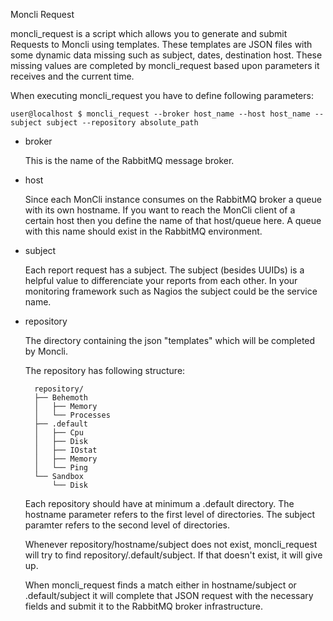 Moncli Request


moncli_request is a script which allows you to generate and submit Requests to Moncli using templates.
These templates are JSON files with some dynamic data missing such as subject, dates, destination host.
These missing values are completed by moncli_request based upon parameters it receives and the current time.


When executing moncli_request you have to define following parameters:

    user@localhost $ moncli_request --broker host_name --host host_name --subject subject --repository absolute_path

* broker

    This is the name of the RabbitMQ message broker.

* host

    Since each MonCli instance consumes on the RabbitMQ broker a queue with its own hostname.  If you want to reach the MonCli client of 
    a certain host then you define the name of that host/queue here.  A queue with this name should exist in the RabbitMQ environment.

* subject

    Each report request has a subject.  The subject (besides UUIDs) is a helpful value to differenciate your reports from each other.
    In your monitoring framework such as Nagios the subject could be the service name.

* repository

    The directory containing the json "templates" which will be completed by Moncli.

    The repository has following structure:

        repository/
        ├── Behemoth
        │   ├── Memory
        │   └── Processes
        ├── .default
        │   ├── Cpu
        │   ├── Disk
        │   ├── IOstat
        │   ├── Memory
        │   └── Ping
        └── Sandbox
            └── Disk

    Each repository should have at minimum a .default directory.
    The hostname parameter refers to the first level of directories.
    The subject paramter refers to the second level of directories.

    Whenever repository/hostname/subject does not exist, moncli_request will try to find repository/.default/subject.
    If that doesn't exist, it will give up.

    When moncli_request finds a match either in hostname/subject or .default/subject it will complete that JSON request
    with the necessary fields and submit it to the RabbitMQ broker infrastructure.
